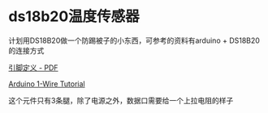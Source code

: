 # ds18b20温度传感器

计划用DS18B20做一个防踢被子的小东西，可参考的资料有arduino + DS18B20的连接方式

[引脚定义 - PDF](http://datasheets.maxim-ic.com/en/ds/DS18B20.pdf)

[Arduino 1-Wire Tutorial](http://www.hacktronics.com/Tutorials/arduino-1-wire-tutorial.html)

这个元件只有3条腿，除了电源之外，数据口需要给一个上拉电阻的样子
